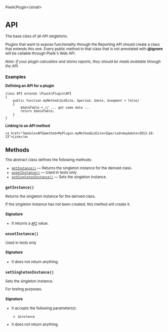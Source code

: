 <small>Piwik\Plugin\</small>

API
===

The base class of all API singletons.

Plugins that want to expose functionality through the Reporting API should create a class
that extends this one. Every public method in that class that is not annotated with **@ignore**
will be callable through Piwik's Web API.

_Note: If your plugin calculates and stores reports, they should be made available through the API._

### Examples

**Defining an API for a plugin**

    class API extends \Piwik\Plugin\API
    {
        public function myMethod($idSite, $period, $date, $segment = false)
        {
            $dataTable = // ... get some data ...
            return $dataTable;
        }
    }

**Linking to an API method**

    <a href="?module=API&method=MyPlugin.myMethod&idSite=1&period=day&date=2013-10-23">Link</a>

Methods
-------

The abstract class defines the following methods:

- [`getInstance()`](#getinstance) &mdash; Returns the singleton instance for the derived class.
- [`unsetInstance()`](#unsetinstance) &mdash; Used in tests only
- [`setSingletonInstance()`](#setsingletoninstance) &mdash; Sets the singleton instance.

<a name="getinstance" id="getinstance"></a>
<a name="getInstance" id="getInstance"></a>
### `getInstance()`

Returns the singleton instance for the derived class.

If the singleton instance
has not been created, this method will create it.

#### Signature

- It returns a [`API`](../../Piwik/Plugin/API.md) value.

<a name="unsetinstance" id="unsetinstance"></a>
<a name="unsetInstance" id="unsetInstance"></a>
### `unsetInstance()`

Used in tests only

#### Signature

- It does not return anything.

<a name="setsingletoninstance" id="setsingletoninstance"></a>
<a name="setSingletonInstance" id="setSingletonInstance"></a>
### `setSingletonInstance()`

Sets the singleton instance.

For testing purposes.

#### Signature

-  It accepts the following parameter(s):
    - `$instance`
      
- It does not return anything.

